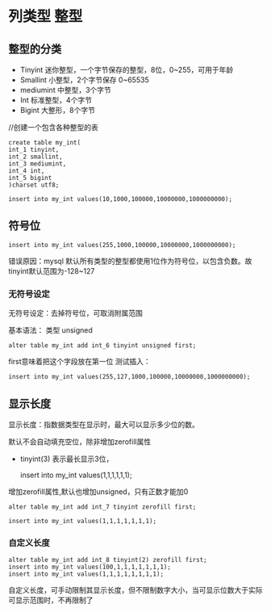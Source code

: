 # 列类型 整型

## 整型的分类

- Tinyint 迷你整型，一个字节保存的整型，8位，0~255，可用于年龄
- Smallint 小整型，2个字节保存 0~65535
- mediumint 中整型，3个字节
- Int 标准整型，4个字节
- Bigint 大整形，8个字节

//创建一个包含各种整型的表

    create table my_int(
    int_1 tinyint,
    int_2 smallint,
    int_3 mediumint,
    int_4 int,
    int_5 bigint
    )charset utf8;

    insert into my_int values(10,1000,100000,10000000,1000000000);

## 符号位

    insert into my_int values(255,1000,100000,10000000,1000000000);

错误原因：mysql 默认所有类型的整型都使用1位作为符号位，以包含负数。故tinyint默认范围为-128~127

### 无符号设定

无符号设定：去掉符号位，可取消附属范围

基本语法： 类型 unsigned

    alter table my_int add int_6 tinyint unsigned first;
first意味着把这个字段放在第一位
测试插入：

    insert into my_int values(255,127,1000,100000,10000000,1000000000);

## 显示长度

显示长度：指数据类型在显示时，最大可以显示多少位的数。

默认不会自动填充空位，除非增加zerofill属性

- tinyint(3) 表示最长显示3位，

    insert into my_int values(1,1,1,1,1,1);

增加zerofill属性,默认也增加unsigned，只有正数才能加0

    alter table my_int add int_7 tinyint zerofill first;

    insert into my_int values(1,1,1,1,1,1,1);

### 自定义长度

    alter table my_int add int_8 tinyint(2) zerofill first;
    insert into my_int values(100,1,1,1,1,1,1,1);
    insert into my_int values(1,1,1,1,1,1,1,1);

自定义长度，可手动限制其显示长度，但不限制数字大小，当可显示位数大于实际可显示范围时，不再限制了